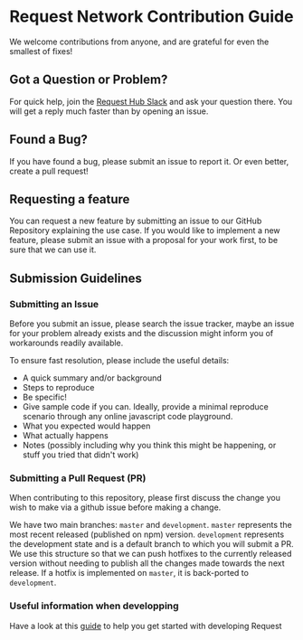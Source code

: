 # Request Network Contribution Guide

We welcome contributions from anyone, and are grateful for even the smallest of fixes!

## Got a Question or Problem?

For quick help, join the [Request Hub Slack](https://request-slack.herokuapp.com/) and ask your question there.
You will get a reply much faster than by opening an issue.

## Found a Bug?

If you have found a bug, please submit an issue to report it. Or even better, create a pull request!

## Requesting a feature

You can request a new feature by submitting an issue to our GitHub Repository explaining the use case.
If you would like to implement a new feature, please submit an issue with a proposal for your work first, to be sure that we can use it.

## Submission Guidelines

### Submitting an Issue

Before you submit an issue, please search the issue tracker, maybe an issue for your problem already exists and
the discussion might inform you of workarounds readily available.

To ensure fast resolution, please include the useful details:

- A quick summary and/or background
- Steps to reproduce
- Be specific!
- Give sample code if you can. Ideally, provide a minimal reproduce scenario through any online javascript code playground.
- What you expected would happen
- What actually happens
- Notes (possibly including why you think this might be happening, or stuff you tried that didn't work)

### Submitting a Pull Request (PR)

When contributing to this repository, please first discuss the change you wish to make via a github issue before making a change.

We have two main branches: `master` and `development`.
`master` represents the most recent released (published on npm) version.
`development` represents the development state and is a default branch to which you will submit a PR.
We use this structure so that we can push hotfixes to the currently released version without needing to publish all
the changes made towards the next release.
If a hotfix is implemented on `master`, it is back-ported to `development`.

### Useful information when developping

Have a look at this [guide](https://docs.request.network/dev/contributing) to help you get started with developing Request
